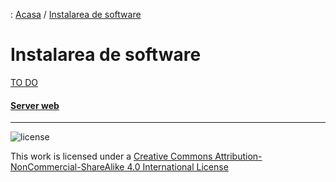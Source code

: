 : [Acasa](../index.html) / [Instalarea de software](./instalare_software.html)

# Instalarea de software

[TO DO](content)

#### [Server web](./server_web.html)

* * *
![license](https://i.creativecommons.org/l/by-nc-sa/4.0/88x31.png)

This work is licensed under a [Creative Commons Attribution-NonCommercial-ShareAlike 4.0 International License](http://creativecommons.org/licenses/by-nc-sa/4.0/)